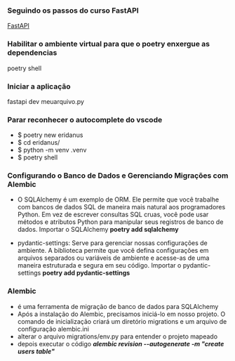 ### Seguindo os passos do curso FastAPI
[FastAPI](https://fastapi.tiangolo.com/)

### Habilitar o ambiente virtual para que o poetry enxergue as dependencias

poetry shell

### Iniciar a aplicação
fastapi dev meuarquivo.py


### Parar reconhecer o autocomplete do vscode
* $ poetry new eridanus 
* $ cd eridanus/
* $ python -m venv .venv
* $ poetry shell

### Configurando o Banco de Dados e Gerenciando Migrações com Alembic

* O SQLAlchemy é um exemplo de ORM. Ele permite que você trabalhe com bancos de dados SQL de maneira mais natural aos programadores Python. Em vez de escrever consultas SQL cruas, você pode usar métodos e atributos Python para manipular seus registros de banco de dados. Importar o SQLAlchemy **poetry add sqlalchemy**

* pydantic-settings: Serve para gerenciar nossas configurações de ambiente. A biblioteca permite que você defina configurações em arquivos separados ou variáveis de ambiente e acesse-as de uma maneira estruturada e segura em seu código. Importar o pydantic-settings **poetry add pydantic-settings**


### Alembic
* é uma ferramenta de migração de banco de dados para SQLAlchemy
* Após a instalação do Alembic, precisamos iniciá-lo em nosso projeto. O comando de inicialização criará um diretório migrations e um arquivo de configuração alembic.ini
* alterar o arquivo migrations/env.py para entender o projeto mapeado
* depois executar o código ***alembic revision --autogenerate -m "create users table"***

